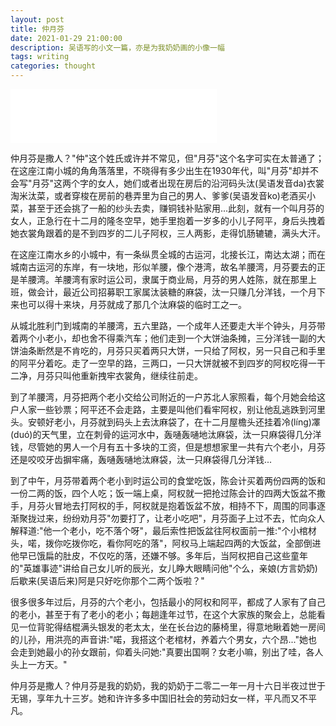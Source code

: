 ```yaml
---
layout: post
title: 仲月芬
date: 2021-01-29 21:00:00
description: 吴语写的小文一篇，亦是为我奶奶画的小像一幅
tags: writing
categories: thought
---
```


<iframe frameborder="no" border="0" marginwidth="0" marginheight="0" width=330 height=86 src="//music.163.com/outchain/player?type=3&id=2489803111&auto=0&height=66"></iframe>

仲月芬是撒人？"仲"这个姓氏或许并不常见，但"月芬"这个名字可实在太普通了；在这座江南小城的角角落落里，不晓得有多少出生在1930年代，叫"月芬"却并不会写"月芬"这两个字的女人，她们或者出现在房后的沿河码头汰(吴语发音da)衣裳淘米汰菜，或者穿梭在房前的巷弄里为自己的男人、爹爹(吴语发音ko)老酒买小菜，甚至于还会挑了一船的纱头去卖，赚铜钱补贴家用...此刻，就有一个叫月芬的女人，正急行在十二月的隆冬空早，她手里抱着一岁多的小儿子阿平，身后头拽着她衣裳角跟着的是不到四岁的二儿子阿权，三人两影，走得饥肠辘辘，满头大汗。

在这座江南水乡的小城中，有一条纵贯全城的古运河，北接长江，南达太湖；而在城南古运河的东岸，有一块地，形似羊腰，像个港湾，故名羊腰湾，月芬要去的正是羊腰湾。羊腰湾有家时运公司，隶属于商业局，月芬的男人姓陈，就在那里上班，做会计，最近公司招募职工家属汰装糖的麻袋，汰一只赚几分洋钱，一个月下来也可以得十来块，月芬就成了那几个汰麻袋的临时工之一。

从城北胜利门到城南的羊腰湾，五六里路，一个成年人还要走大半个钟头，月芬带着两个小老小，却也舍不得乘汽车；他们走到一个大饼油条摊，三分洋钱一副的大饼油条断然是不肯吃的，月芬只买着两只大饼，一只给了阿权，另一只自己和手里的阿平分着吃。走了一空早的路，三两口，一只大饼就被不到四岁的阿权吃得一干二净，月芬只叫他重新拽牢衣裳角，继续往前走。

到了羊腰湾，月芬把两个老小交给公司附近的一户苏北人家照看，每个月她会给这户人家一些钞票；阿平还不会走路，主要是叫他们看牢阿权，别让他乱逃跌到河里头。安顿好老小，月芬就到码头上去汰麻袋了，在十二月屋檐头还挂着冷(líng)凙(duó)的天气里，立在刺骨的运河水中，轰嗵轰嗵地汰麻袋，汰一只麻袋得几分洋钱，尽管她的男人一个月有五十多块的工资，但是想想家里一共有六个老小，月芬还是咬咬牙齿摒牢痛，轰嗵轰嗵地汰麻袋，汰一只麻袋得几分洋钱...

到了中午，月芬带着两个老小到时运公司的食堂吃饭，陈会计买着两份四两的饭和一份二两的饭，四个人吃；饭一端上桌，阿权就一把抢过陈会计的四两大饭盆不撒手，月芬火冒地去打阿权的手，阿权就是抱着饭盆不放，相持不下，周围的同事逐渐聚拢过来，纷纷劝月芬"勿要打了，让老小吃吧"，月芬面子上过不去，忙向众人解释道:"他一个老小，吃不落个呀"，最后索性把饭盆往阿权面前一推:"个小棺材头，喏，拨你吃拨你吃，看你阿吃的落"，阿权马上端起四两的大饭盆，全部倒进他早已饿扁的肚皮，不仅吃的落，还嫌不够。多年后，当阿权把自己这些童年的"英雄事迹"讲给自己女儿听的辰光，女儿睁大眼睛问他"个么，亲娘(方言奶奶)后歇来(吴语后来)阿是只好吃你那个二两个饭啦？"

很多很多年过后，月芬的六个老小，包括最小的阿权和阿平，都成了人家有了自己的老小，甚至于有了老小的老小；每趟逢年过节，在这个大家族的聚会上，总能看见一位背驼得结棍满头银发的老太太，坐在长台边的藤椅里，得意地瞅着她一房间的儿孙，用洪亮的声音讲:"喏，我搭这个老棺材，养着六个男女，六个昂..."她也会走到她最小的孙女跟前，仰着头问她:"真要出国啊？女老小嘛，别出了哇，各人头上一方天。"

仲月芬是撒人？仲月芬是我的奶奶，我的奶奶于二零二一年一月十六日半夜过世于无锡，享年九十三岁。她和许许多多中国旧社会的劳动妇女一样，平凡而又不平凡。
